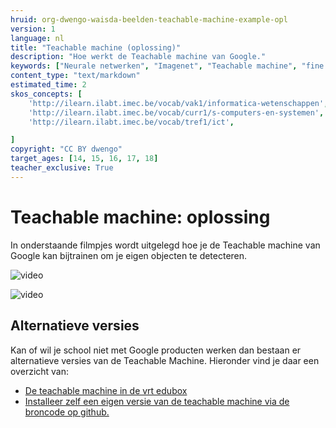 ```yaml
---
hruid: org-dwengo-waisda-beelden-teachable-machine-example-opl
version: 1
language: nl
title: "Teachable machine (oplossing)"
description: "Hoe werkt de Teachable machine van Google."
keywords: ["Neurale netwerken", "Imagenet", "Teachable machine", "fine tuning"]
content_type: "text/markdown"
estimated_time: 2
skos_concepts: [
    'http://ilearn.ilabt.imec.be/vocab/vak1/informatica-wetenschappen', 
    'http://ilearn.ilabt.imec.be/vocab/curr1/s-computers-en-systemen',
    'http://ilearn.ilabt.imec.be/vocab/tref1/ict',

]
copyright: "CC BY dwengo"
target_ages: [14, 15, 16, 17, 18]
teacher_exclusive: True
---
```


# Teachable machine: oplossing

In onderstaande filmpjes wordt uitgelegd hoe je de Teachable machine van Google kan bijtrainen om je eigen objecten te detecteren.


![](@youtube/https://www.youtube.com/embed/rTg7xpj2SaY?si=iF8YZSXyS-qeCbhM "video")

![](@youtube/https://www.youtube.com/embed/UAvvA0lbULg?si=pcJo0wCpUhpewBBs "video")

## Alternatieve versies

Kan of wil je school niet met Google producten werken dan bestaan er alternatieve versies van de Teachable Machine. Hieronder vind je daar een overzicht van:

* [De teachable machine in de vrt edubox](https://edubox.vrtnws.be/)
* [Installeer zelf een eigen versie van de teachable machine via de broncode op github.](https://github.com/googlecreativelab/teachable-machine-v1?tab=readme-ov-file)